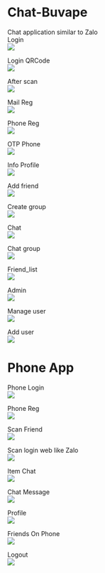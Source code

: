 # Chat-Buvape
Chat application similar to Zalo <br>
Login <br>
<img src="https://github.com/hmqiwtCode/Chat-Buvape/blob/master/imgs/index.PNG"><br>

Login QRCode <br>
<img src="https://github.com/hmqiwtCode/Chat-Buvape/blob/master/imgs/qr_code.PNG"><br>


After scan <br>
<img src="https://github.com/hmqiwtCode/Chat-Buvape/blob/master/imgs/scan_web.PNG"><br>


Mail Reg <br>
<img src="https://github.com/hmqiwtCode/Chat-Buvape/blob/master/imgs/mailreg.PNG"><br>

Phone Reg <br>
<img src="https://github.com/hmqiwtCode/Chat-Buvape/blob/master/imgs/phonereg.PNG"><br>


OTP Phone<br>
<img src="https://github.com/hmqiwtCode/Chat-Buvape/blob/master/imgs/otpphone.PNG"><br>

Info Profile<br>
<img src="https://github.com/hmqiwtCode/Chat-Buvape/blob/master/imgs/info.PNG"><br>

Add friend<br>
<img src="https://github.com/hmqiwtCode/Chat-Buvape/blob/master/imgs/add_friend.PNG"><br>

Create group<br>
<img src="https://github.com/hmqiwtCode/Chat-Buvape/blob/master/imgs/create_group.PNG"><br>

Chat<br>
<img src="https://github.com/hmqiwtCode/Chat-Buvape/blob/master/imgs/chat.PNG"><br>

Chat group<br>
<img src="https://github.com/hmqiwtCode/Chat-Buvape/blob/master/imgs/chat_group.PNG"><br>

Friend_list<br>
<img src="https://github.com/hmqiwtCode/Chat-Buvape/blob/master/imgs/friend_list.PNG"><br>

Admin<br>
<img src="https://github.com/hmqiwtCode/Chat-Buvape/blob/master/imgs/admin.PNG"><br>


Manage user<br>
<img src="https://github.com/hmqiwtCode/Chat-Buvape/blob/master/imgs/manage_user.PNG"><br>

Add user<br>
<img src="https://github.com/hmqiwtCode/Chat-Buvape/blob/master/imgs/add_user.PNG"><br>


<h1>Phone App</h1>

Phone Login<br>
<img src="https://github.com/hmqiwtCode/Chat-Buvape/blob/master/imgs/phone_login.PNG"><br>


Phone Reg<br>
<img src="https://github.com/hmqiwtCode/Chat-Buvape/blob/master/imgs/phone_reg.PNG"><br>


Scan Friend<br>
<img src="https://github.com/hmqiwtCode/Chat-Buvape/blob/master/imgs/scan_friend.PNG"><br>


Scan login web like Zalo<br>
<img src="https://github.com/hmqiwtCode/Chat-Buvape/blob/master/imgs/scan_success.PNG"><br>


Item Chat<br>
<img src="https://github.com/hmqiwtCode/Chat-Buvape/blob/master/imgs/item_chat.PNG"><br>


Chat Message<br>
<img src="https://github.com/hmqiwtCode/Chat-Buvape/blob/master/imgs/chat_message.PNG"><br>


Profile<br>
<img src="https://github.com/hmqiwtCode/Chat-Buvape/blob/master/imgs/profile.PNG"><br>

Friends On Phone<br>
<img src="https://github.com/hmqiwtCode/Chat-Buvape/blob/master/imgs/friends_phone.PNG"><br>


Logout<br>
<img src="https://github.com/hmqiwtCode/Chat-Buvape/blob/master/imgs/logout.PNG"><br>







